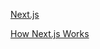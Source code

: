 [Next.js](https://nextjs.org/learn/foundations/from-javascript-to-react/updating-ui-with-javascript)

[How Next.js Works](https://nextjs.org/learn/foundations/how-nextjs-works)